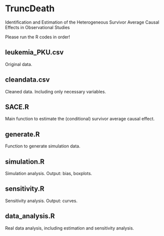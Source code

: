 # TruncDeath
Identification and Estimation of the Heterogeneous Survivor Average Causal Effects in Observational Studies

Please run the R codes in order!

## leukemia_PKU.csv
Original data.

## cleandata.csv
Cleaned data. Including only necessary variables.

## SACE.R
Main function to estimate the (conditional) survivor average causal effect.

## generate.R
Function to generate simulation data.

## simulation.R
Simulation analysis. Output: bias, boxplots.

## sensitivity.R
Sensitivity analysis. Output: curves.

## data_analysis.R
Real data analysis, including estimation and sensitivity analysis.
